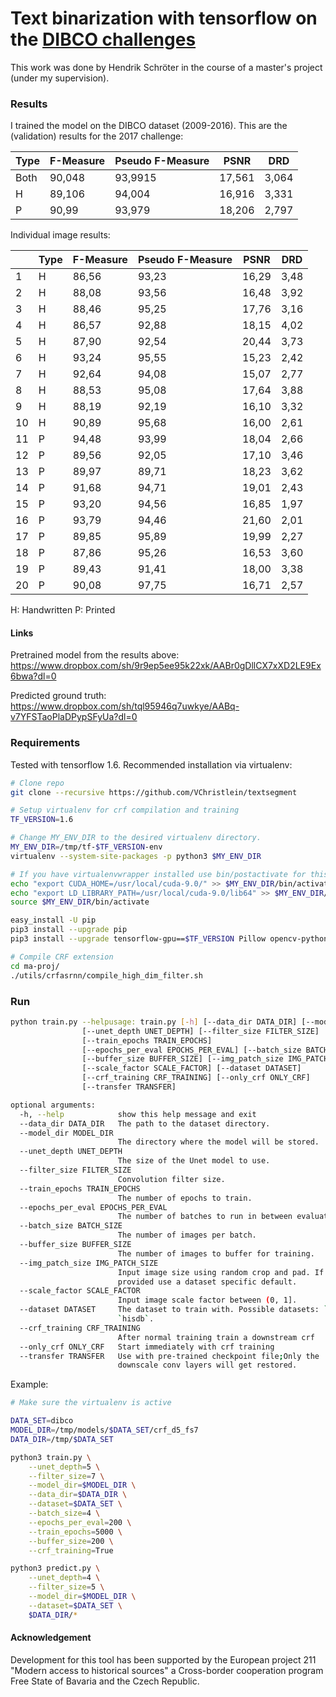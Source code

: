 # Text binarization with tensorflow on the [DIBCO challenges][1]

This work was done by Hendrik Schröter in the course of a master's project (under my supervision).

### Results

I trained the model on the DIBCO dataset (2009-2016). This are the
(validation) results for the 2017 challenge:

| Type | F-Measure | Pseudo F-Measure | PSNR   | DRD   |
|------|-----------|------------------|--------|-------|
| Both | 90,048    | 93,9915          | 17,561 | 3,064 |
| H    | 89,106	   | 94,004           | 16,916 | 3,331 |
| P    | 90,99	   | 93,979           | 18,206 | 2,797 |


Individual image results:

|    | Type | F-Measure | Pseudo F-Measure | PSNR  | DRD  |
|----|------|-----------|------------------|-------|------|
| 1	 | H    | 86,56     | 93,23            | 16,29 | 3,48 |
| 2	 | H    | 88,08     | 93,56            | 16,48 | 3,92 |
| 3	 | H    | 88,46     | 95,25            | 17,76 | 3,16 |
| 4	 | H    | 86,57     | 92,88            | 18,15 | 4,02 |
| 5	 | H    | 87,90     | 92,54            | 20,44 | 3,73 |
| 6	 | H    | 93,24     | 95,55            | 15,23 | 2,42 |
| 7	 | H    | 92,64     | 94,08            | 15,07 | 2,77 |
| 8	 | H    | 88,53     | 95,08            | 17,64 | 3,88 |
| 9	 | H    | 88,19     | 92,19            | 16,10 | 3,32 |
| 10 | H    | 90,89     | 95,68            | 16,00 | 2,61 |
| 11 | P    | 94,48     | 93,99            | 18,04 | 2,66 |
| 12 | P    | 89,56     | 92,05            | 17,10 | 3,46 |
| 13 | P    | 89,97     | 89,71            | 18,23 | 3,62 |
| 14 | P    | 91,68     | 94,71            | 19,01 | 2,43 |
| 15 | P    | 93,20     | 94,56            | 16,85 | 1,97 |
| 16 | P    | 93,79     | 94,46            | 21,60 | 2,01 |
| 17 | P    | 89,85     | 95,89            | 19,99 | 2,27 |
| 18 | P    | 87,86     | 95,26            | 16,53 | 3,60 |
| 19 | P    | 89,43     | 91,41            | 18,00 | 3,38 |
| 20 | P    | 90,08     | 97,75            | 16,71 | 2,57 |

H: Handwritten
P: Printed

#### Links

Pretrained model from the results above:
https://www.dropbox.com/sh/9r9ep5ee95k22xk/AABr0gDllCX7xXD2LE9Ex6bwa?dl=0

Predicted ground truth:
https://www.dropbox.com/sh/tql95946q7uwkye/AABq-v7YFSTaoPlaDPypSFyUa?dl=0


### Requirements
Tested with tensorflow 1.6. Recommended installation via virtualenv:
```sh
# Clone repo
git clone --recursive https://github.com/VChristlein/textsegment

# Setup virtualenv for crf compilation and training
TF_VERSION=1.6

# Change MY_ENV_DIR to the desired virtualenv directory.
MY_ENV_DIR=/tmp/tf-$TF_VERSION-env
virtualenv --system-site-packages -p python3 $MY_ENV_DIR

# If you have virtualenvwrapper installed use bin/postactivate for this
echo "export CUDA_HOME=/usr/local/cuda-9.0/" >> $MY_ENV_DIR/bin/activate
echo "export LD_LIBRARY_PATH=/usr/local/cuda-9.0/lib64" >> $MY_ENV_DIR/bin/activate
source $MY_ENV_DIR/bin/activate

easy_install -U pip
pip3 install --upgrade pip
pip3 install --upgrade tensorflow-gpu==$TF_VERSION Pillow opencv-python

# Compile CRF extension
cd ma-proj/
./utils/crfasrnn/compile_high_dim_filter.sh
```

### Run
```sh
python train.py --helpusage: train.py [-h] [--data_dir DATA_DIR] [--model_dir MODEL_DIR]
                [--unet_depth UNET_DEPTH] [--filter_size FILTER_SIZE]
                [--train_epochs TRAIN_EPOCHS]
                [--epochs_per_eval EPOCHS_PER_EVAL] [--batch_size BATCH_SIZE]
                [--buffer_size BUFFER_SIZE] [--img_patch_size IMG_PATCH_SIZE]
                [--scale_factor SCALE_FACTOR] [--dataset DATASET]
                [--crf_training CRF_TRAINING] [--only_crf ONLY_CRF]
                [--transfer TRANSFER]

optional arguments:
  -h, --help            show this help message and exit
  --data_dir DATA_DIR   The path to the dataset directory.
  --model_dir MODEL_DIR
                        The directory where the model will be stored.
  --unet_depth UNET_DEPTH
                        The size of the Unet model to use.
  --filter_size FILTER_SIZE
                        Convolution filter size.
  --train_epochs TRAIN_EPOCHS
                        The number of epochs to train.
  --epochs_per_eval EPOCHS_PER_EVAL
                        The number of batches to run in between evaluations.
  --batch_size BATCH_SIZE
                        The number of images per batch.
  --buffer_size BUFFER_SIZE
                        The number of images to buffer for training.
  --img_patch_size IMG_PATCH_SIZE
                        Input image size using random crop and pad. If not
                        provided use a dataset specific default.
  --scale_factor SCALE_FACTOR
                        Input image scale factor between (0, 1].
  --dataset DATASET     The dataset to train with. Possible datasets: `dibco`,
                        `hisdb`.
  --crf_training CRF_TRAINING
                        After normal training train a downstream crf
  --only_crf ONLY_CRF   Start immediately with crf training
  --transfer TRANSFER   Use with pre-trained checkpoint file;Only the
                        downscale conv layers will get restored.
```
Example:
```sh
# Make sure the virtualenv is active

DATA_SET=dibco
MODEL_DIR=/tmp/models/$DATA_SET/crf_d5_fs7
DATA_DIR=/tmp/$DATA_SET

python3 train.py \
    --unet_depth=5 \
    --filter_size=7 \
    --model_dir=$MODEL_DIR \
    --data_dir=$DATA_DIR \
    --dataset=$DATA_SET \
    --batch_size=4 \
    --epochs_per_eval=200 \
    --train_epochs=5000 \
    --buffer_size=200 \
    --crf_training=True

python3 predict.py \
    --unet_depth=4 \
    --filter_size=5 \
    --model_dir=$MODEL_DIR \
    --dataset=$DATA_SET \
    $DATA_DIR/*
```

[1]: https://vc.ee.duth.gr/h-dibco2018/

#### Acknowledgement

Development for this tool has been supported by the European project 211 "Modern access to historical sources" a Cross-border cooperation program Free State of Bavaria and the Czech Republic.

